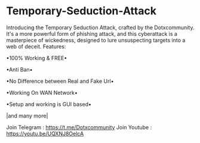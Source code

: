 # Temporary-Seduction-Attack
Introducing the Temporary Seduction Attack, crafted by the Dotxcommunity. It's a more powerful form of phishing attack, and this cyberattack is a masterpiece of wickedness, designed to lure unsuspecting targets into a web of deceit.
Features:

•100% Working & FREE•

•Anti Ban•

•No Difference between Real and Fake Url•

•Working On WAN Network•

•Setup and working is GUI based•

|and many more|

Join Telegram : https://t.me/Dotxcommunity
Join Youtube  : https://youtu.be/UQXNJ8OelcA
